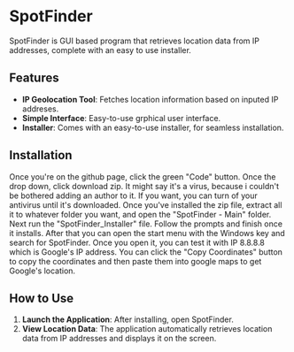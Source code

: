 # SpotFinder
SpotFinder is GUI based program that retrieves location data from IP addresses, complete with an easy to use installer.

## Features
- **IP Geolocation Tool**: Fetches location information based on inputed IP addreses.
- **Simple Interface**: Easy-to-use grphical user interface.
- **Installer**: Comes with an easy-to-use installer, for seamless installation.

## Installation
Once you're on the github page, click the green "Code" button. Once the drop down, click download zip. It might say it's a virus, because i couldn't be bothered adding an author to it. If you want, you can turn of your antivirus until it's downloaded. Once you've installed the zip file, extract all it to whatever folder you want, and open the "SpotFinder - Main" folder. Next run the "SpotFinder_Installer" file. Follow the prompts and finish once it installs. After that you can open the start menu with the Windows key and search for SpotFinder. Once you open it, you can test it with IP 8.8.8.8 which is Google's IP address. You can click the "Copy Coordinates" button to copy the coordinates and then paste them into google maps to get Google's location.

## How to Use
1. **Launch the Application**: After installing, open SpotFinder.
2. **View Location Data**: The application automatically retrieves location data from IP addresses and displays it on the screen.
